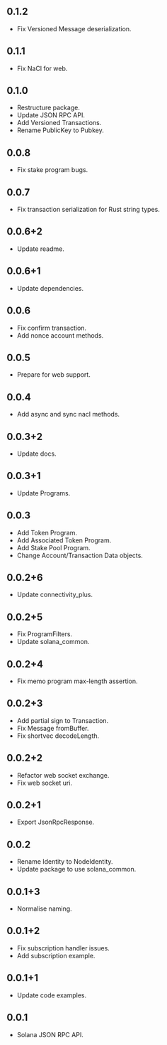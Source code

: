 ## 0.1.2

* Fix Versioned Message deserialization.

## 0.1.1

* Fix NaCl for web.

## 0.1.0

* Restructure package.
* Update JSON RPC API.
* Add Versioned Transactions.
* Rename PublicKey to Pubkey.

## 0.0.8

* Fix stake program bugs.

## 0.0.7

* Fix transaction serialization for Rust string types.

## 0.0.6+2

* Update readme.

## 0.0.6+1

* Update dependencies.

## 0.0.6

* Fix confirm transaction.
* Add nonce account methods.

## 0.0.5

* Prepare for web support.

## 0.0.4

* Add async and sync nacl methods.

## 0.0.3+2

* Update docs.

## 0.0.3+1

* Update Programs.

## 0.0.3

* Add Token Program.
* Add Associated Token Program.
* Add Stake Pool Program.
* Change Account/Transaction Data objects.

## 0.0.2+6

* Update connectivity_plus.

## 0.0.2+5

* Fix ProgramFilters.
* Update solana_common.

## 0.0.2+4

* Fix memo program max-length assertion.

## 0.0.2+3

* Add partial sign to Transaction.
* Fix Message fromBuffer.
* Fix shortvec decodeLength.

## 0.0.2+2

* Refactor web socket exchange.
* Fix web socket uri.

## 0.0.2+1

* Export JsonRpcResponse.

## 0.0.2

* Rename Identity to NodeIdentity.
* Update package to use solana_common.

## 0.0.1+3

* Normalise naming.

## 0.0.1+2

* Fix subscription handler issues.
* Add subscription example.

## 0.0.1+1

* Update code examples.

## 0.0.1

* Solana JSON RPC API.

